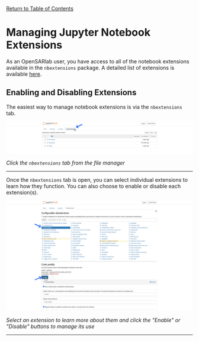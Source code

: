 [Return to Table of Contents](../user.md)

# Managing Jupyter Notebook Extensions
As an OpenSARlab user, you have access to all of the notebook extensions available in the `nbextensions` package. A detailed list of extensions is available [here](https://jupyter-contrib-nbextensions.readthedocs.io/en/latest/nbextensions.html).

## Enabling and Disabling Extensions

The easiest way to manage notebook extensions is via the `nbextensions` tab.

![Selecting the nbextensions tab.](../assets/nbextensions.png)

*Click the `nbextensions` tab from the file manager*

---

Once the `nbextensions` tab is open, you can select individual extensions to learn how they function. You can also choose to enable or disable each extension(s).

![Selecting an extension and enabling it.](../assets/manage_extensions.png)

*Select an extension to learn more about them and click the "Enable" or "Disable" buttons to manage its use*

---